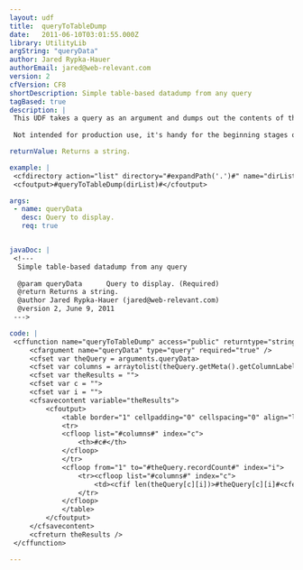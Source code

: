 ```yaml
---
layout: udf
title:  queryToTableDump
date:   2011-06-10T03:01:55.000Z
library: UtilityLib
argString: "queryData"
author: Jared Rypka-Hauer
authorEmail: jared@web-relevant.com
version: 2
cfVersion: CF8
shortDescription: Simple table-based datadump from any query
tagBased: true
description: |
 This UDF takes a query as an argument and dumps out the contents of the query in a table, columns in TH tags and data in TD tags, for the simple purpose of examining the data in a page.
 
 Not intended for production use, it's handy for the beginning stages of laying out a page based on someone else's query or dumping the contents of a cfdirectory or cfpop call in situations where significant formatting is not necessary.

returnValue: Returns a string.

example: |
 <cfdirectory action="list" directory="#expandPath('.')#" name="dirList" />
 <cfoutput>#queryToTableDump(dirList)#</cfoutput>

args:
 - name: queryData
   desc: Query to display.
   req: true


javaDoc: |
 <!---
  Simple table-based datadump from any query
  
  @param queryData      Query to display. (Required)
  @return Returns a string. 
  @author Jared Rypka-Hauer (jared@web-relevant.com) 
  @version 2, June 9, 2011 
 --->

code: |
 <cffunction name="queryToTableDump" access="public" returntype="string" output="false">
     <cfargument name="queryData" type="query" required="true" />
     <cfset var theQuery = arguments.queryData>
     <cfset var columns = arraytolist(theQuery.getMeta().getColumnLabels())>
     <cfset var theResults = "">
     <cfset var c = "">
     <cfset var i = "">
     <cfsavecontent variable="theResults">
         <cfoutput>
             <table border="1" cellpadding="0" cellspacing="0" align="left">
             <tr>
             <cfloop list="#columns#" index="c">
                 <th>#c#</th>
             </cfloop>
             </tr>
             <cfloop from="1" to="#theQuery.recordCount#" index="i">
                 <tr><cfloop list="#columns#" index="c">
                     <td><cfif len(theQuery[c][i])>#theQuery[c][i]#<cfelse> </cfif></td></cfloop>
                 </tr>
             </cfloop>
             </table>
         </cfoutput>
     </cfsavecontent>
     <cfreturn theResults />
 </cffunction>

---
```



